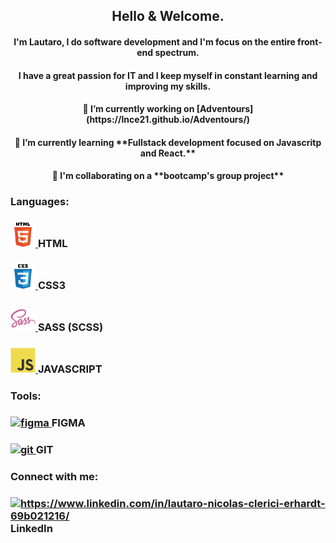 <h2 align="center">Hello & Welcome.</h2>
<h4 align="center">I'm Lautaro, I do software development and I'm focus on the entire front-end spectrum.</h4>
<h4 align="center">I have a great passion for IT and I keep myself in constant learning and improving my skills.</h4>
<h4 align="center">🔭 I’m currently working on [Adventours](https://lnce21.github.io/Adventours/)</h4>
<h4 align="center">🌱 I’m currently learning **Fullstack development focused on Javascritp and React.**</h4>
<h4 align="center">👯 I'm collaborating on a **bootcamp's group project**</h4>

<h3 align="left">Languages:</h3>
<p align="left">
<h3 align="left"><a href="https://www.w3.org/html/" target="_blank"> <img src="https://raw.githubusercontent.com/devicons/devicon/master/icons/html5/html5-original-wordmark.svg" alt="html5" width="40" height="40"/>  </a>HTML
<h3 align="left"><a href="https://www.w3schools.com/css/" target="_blank"> <img src="https://raw.githubusercontent.com/devicons/devicon/master/icons/css3/css3-original-wordmark.svg" alt="css3" width="40" height="40"/>  </a>CSS3</h3>
<h3 align="left"><a href="https://sass-lang.com" target="_blank"> <img src="https://raw.githubusercontent.com/devicons/devicon/master/icons/sass/sass-original.svg" alt="sass" width="40" height="40"/>  </a>SASS (SCSS)</h3>
<h3 align="left"><a href="https://developer.mozilla.org/en-US/docs/Web/JavaScript" target="_blank"> <img src="https://raw.githubusercontent.com/devicons/devicon/master/icons/javascript/javascript-original.svg" alt="javascript" width="40" height="40"/>  </a>JAVASCRIPT</h3>
</p>
 
<h3 align="left">Tools:</h3>
<p align="left">
<h3 align="left"><a href="https://www.figma.com/" target="_blank"> <img src="https://www.vectorlogo.zone/logos/figma/figma-icon.svg" alt="figma" width="40" height="40"/>  </a>FIGMA</h3>
<h3 align="left"><a href="https://git-scm.com/" target="_blank"> <img src="https://www.vectorlogo.zone/logos/git-scm/git-scm-icon.svg" alt="git" width="40" height="40"/>  </a>GIT</h3>
</p>

<h3 align="left">Connect with me:</h3>
<p align="left">
<h3 align="left"><a href="https://linkedin.com/in/https://www.linkedin.com/in/lautaro-nicolas-clerici-erhardt-69b021216/" target="blank"><img align="center" src="https://raw.githubusercontent.com/rahuldkjain/github-profile-readme-generator/master/src/images/icons/Social/linked-in-alt.svg" alt="https://www.linkedin.com/in/lautaro-nicolas-clerici-erhardt-69b021216/" height="30" width="40" />  </a>LinkedIn</h3>
</p>



